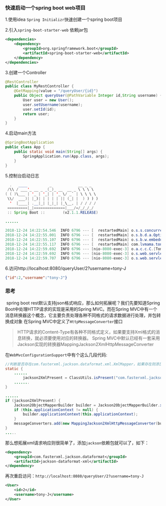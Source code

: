 ### 快速启动一个spring boot web项目



1.使用idea `Spring Initializr`快速创建一个spring boot项目



2.引入`spring-boot-starter-web` 依赖jar包

```xml
<dependencies>
    <dependency>
        <groupId>org.springframework.boot</groupId>
        <artifactId>spring-boot-starter-web</artifactId>
    </dependency>
</dependencies>
```

3.创建一个Controller

```java
@RestController
public class MyRestController {
    @GetMapping(value = "/queryUser/{id}")
    public Object queryUser(@PathVariable Integer id,String username) {
        User user = new User();
        user.setUsername(username);
        user.setId(id);
        return user;
    }
}
```

4.启动main方法

```java
@SpringBootApplication
public class App {
    public static void main(String[] args) {
        SpringApplication.run(App.class, args);
    }
}
```

5.控制台启动日志

```java
  .   ____          _            __ _ _
 /\\ / ___'_ __ _ _(_)_ __  __ _ \ \ \ \
( ( )\___ | '_ | '_| | '_ \/ _` | \ \ \ \
 \\/  ___)| |_)| | | | | || (_| |  ) ) ) )
  '  |____| .__|_| |_|_| |_\__, | / / / /
 =========|_|==============|___/=/_/_/_/
 :: Spring Boot ::        (v2.1.1.RELEASE)

......
    
2018-12-24 14:22:54.546  INFO 6796 --- [  restartedMain] o.s.s.concurrent.ThreadPoolTaskExecutor  : Initializing ExecutorService 'applicationTaskExecutor'
2018-12-24 14:22:55.001  INFO 6796 --- [  restartedMain] o.s.b.d.a.OptionalLiveReloadServer       : LiveReload server is running on port 35729
2018-12-24 14:22:55.107  INFO 6796 --- [  restartedMain] o.s.b.w.embedded.tomcat.TomcatWebServer  : Tomcat started on port(s): 8080 (http) with context path ''
2018-12-24 14:22:55.117  INFO 6796 --- [  restartedMain] com.lvmama.tony.App                      : Started App in 6.907 seconds (JVM running for 7.698)
2018-12-24 14:22:59.692  INFO 6796 --- [nio-8080-exec-3] o.a.c.c.C.[Tomcat].[localhost].[/]       : Initializing Spring DispatcherServlet 'dispatcherServlet'
2018-12-24 14:22:59.692  INFO 6796 --- [nio-8080-exec-3] o.s.web.servlet.DispatcherServlet        : Initializing Servlet 'dispatcherServlet'
2018-12-24 14:22:59.707  INFO 6796 --- [nio-8080-exec-3] o.s.web.servlet.DispatcherServlet        : Completed initialization in 15 ms
```

6.访问http://localhost:8080/queryUser/2?username=tony-J

```json
{"id":2,"username":"tony-J"}
```



### 思考

​	spring boot rest默认支持json格式响应，那么如何拓展呢？我们先要知道Spring Boot中处理HTTP请求的实现是采用的Spring MVC。而在Spring MVC中有一个消息转换器这个概念，它主要负责处理各种不同格式的请求数据进行处理，并包转换成对象 在Spring MVC中定义了`HttpMessageConverter`接口


> HTTP请求的Content-Type有各种不同格式定义，如果要支持Xml格式的消息转换，就必须要使用对应的转换器。
Spring MVC中默认已经有一套采用Jackson实现的转换器MappingJackson2XmlHttpMessageConverter



在`WebMvcConfigurationSupport`中有个这么几段代码:

```java
//判断是否存在com.fasterxml.jackson.dataformat.xml.XmlMapper，如果存在则添加xml转化器
static {
    ......
        jackson2XmlPresent = ClassUtils.isPresent("com.fasterxml.jackson.dataformat.xml.XmlMapper", classLoader);
    .......
}

......
if (jackson2XmlPresent) {
    Jackson2ObjectMapperBuilder builder = Jackson2ObjectMapperBuilder.xml();
    if (this.applicationContext != null) {
        builder.applicationContext(this.applicationContext);
    }
    messageConverters.add(new MappingJackson2XmlHttpMessageConverter(builder.build()));
}
.....
```



那么想拓展xml请求响应则很简单了，添加`jackson`依赖包就可以了，如下：

```xml
<dependency>
    <groupId>com.fasterxml.jackson.dataformat</groupId>
    <artifactId>jackson-dataformat-xml</artifactId>
</dependency>
```



再次重启访问：`http://localhost:8080/queryUser/2?username=tony-J`

```xml
<User>
    <id>2</id>
    <username>tony-J</username>
</User>
```







